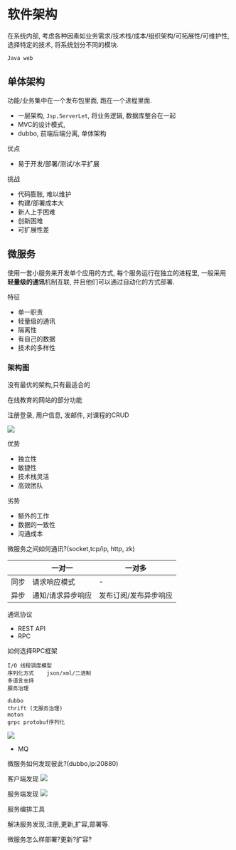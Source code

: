 # 软件架构

在系统内部, 考虑各种因素如业务需求/技术栈/成本/组织架构/可拓展性/可维护性, 选择特定的技术, 将系统划分不同的模块.

`Java web`

## 单体架构

功能/业务集中在一个发布包里面, 跑在一个进程里面.

- 一层架构, `Jsp,ServerLet`, 将业务逻辑, 数据库整合在一起
- MVC的设计模式, 
- dubbo, 前端后端分离, 单体架构

优点

- 易于开发/部署/测试/水平扩展

挑战

- 代码膨胀, 难以维护
- 构建/部署成本大
- 新人上手困难
- 创新困难
- 可扩展性差

## 微服务

使用一套小服务来开发单个应用的方式, 每个服务运行在独立的进程里, 一般采用**轻量级的通讯**机制互联, 并且他们可以通过自动化的方式部署.

特征

- 单一职责
- 轻量级的通讯
- 隔离性
- 有自己的数据
- 技术的多样性

### 架构图

没有最优的架构,只有最适合的

在线教育的网站的部分功能

注册登录, 用户信息, 发邮件, 对课程的CRUD

![](https://pic.fenghong.tech/k8s/weifuwu-01.png)

优势

- 独立性
- 敏捷性
- 技术栈灵活
- 高效团队

劣势

- 额外的工作
- 数据的一致性
- 沟通成本

微服务之间如何通讯?(socket,tcp/ip, http, zk)

|      |  一对一    | 一对多     |
| ---- | ---- | ---- |
|   同步   | 请求响应模式     |   -   |
|   异步   | 通知/请求异步响应     | 发布订阅/发布异步响应     |

通讯协议

- REST API
- RPC

如何选择RPC框架

```cgo
I/O 线程调度模型
序列化方式    json/xml/二进制
多语言支持
服务治理

dubbo
thrift (无服务治理)
moton
grpc protobuf序列化
```
![](https://pic.fenghong.tech/k8s/rpc.png)
- MQ

微服务如何发现彼此?(dubbo,ip:20880)

客户端发现
![](https://pic.fenghong.tech/k8s/client-01.png)

服务端发现
![](https://pic.fenghong.tech/k8s/server-01.png)

服务编排工具

解决服务发现,注册,更新,扩容,部署等.


微服务怎么样部署?更新?扩容?